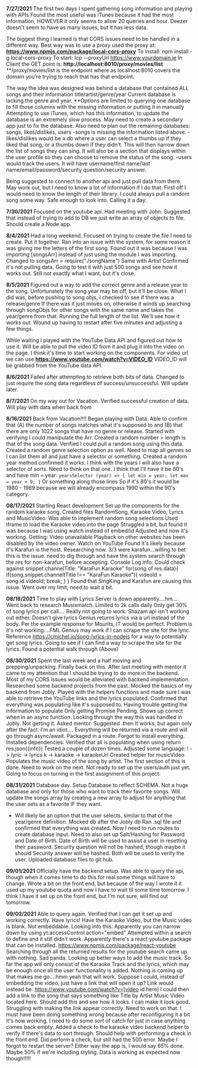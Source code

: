 **7/27/2021**
The first two days I spent gathering song information and playing with APIs
Found the most useful was iTunes because it had the most information, HOWEVER it only seems to allow 20 queries and hour.
Deezer doesn't seem to have as many issues, but it has less data.

The biggest thing I learned is that CORS issues need to be handled in a different way.
Best way was to use a proxy
used the proxy at: **https://www.npmjs.com/package/local-cors-proxy**
To install: npm install -g local-cors-proxy
To start: lcp --proxyUrl https://www.yourdomain.ie
In Client the GET point is: **http://localhost:8010/proxy/movies/list**
**/proxy/movies/list is the endpoint where as localhost:8010 covers the domain you're trying to reach that has that endpoint.

The way the idea was designed was behind a database that contained ALL songs and their information title/artist/genre/year
Current database is lacking the genre and year.
**Options are limited to querying one database to fill those columns with the missing information or putting it in manually
Attempting to use iTunes, which has this information, to update the database is an extremely slow process.
May need to create a secondary app just to fix the database.
Also need to plan out the remaining databases: songs, likes/dislikes, users
-songs is missing the information listed above.
-likes/dislikes would be a db where a user can select a thumbs up if they liked that song, or a thumbs down if they didn't. This will then narrow down the list of songs they can sing. It will also be a section that displays within the user profile so they can choose to remove the status of the song.
-users would track the users. It will have username/first name/last name/email/password/security question/security answer.

Being suggested to connect to another api and just pull data from there.
May work out, but I need to know a lot of information if I do that.
First off I would need to know the length of their library.
I could always pull a random song some way. 
Safe enough to look into.
Calling it a day.

**7/30/2021**
Focused on the youtube api.
Had meeting with John.
Suggested that instead of trying to add to DB we just write an array of objects to file.
Should create a Node app.

**8/4/2021**
Had a long weekend.
Focused on trying to create the file I need to create.
Put it together.
Ran into an issue with the system, for some reason it was giving me the letters of the first song.
Found out it was because I was importing [songsArr] instead of just using the module I was importing.
Changed to songsArr = require("./songName")
Same with Artist
Confirmed it's not pulling data.
Going to test it with just 500 songs and see how it works out.
Still not exactly what I want, but it's close.

**8/5/2021**
Figured out a way to add the correct genre and a release year to the song.
Unfortunately the song year may be off, but it'll be close.
What I did was, before pushing to song objs, I checked to see if there was a release/genre
If there was it just moves on, otherwise it winds up searching through songObjs for other songs with the same name and takes the year/genre from that.
Running the full length of the list.
We'll see how it works out.
Wound up having to restart after five minutes and adjusting a few things.

While waiting I played with the YouTube Data API and figured out how to use it. 
Will be able to pull the video ID from it and plug it into the video on the page.
I think it's time to start working on the components.
For video url we can use **https://www.youtube.com/watch?v=VIDEO_ID**
VIDEO_ID will be grabbed from the YouTube data API.

**8/6/2021**
Failed after attempting to retrieve both bits of data.
Changed to just require the song data regardless of success/unsuccessful.
Will update later.

**8/7/2021**
On my way out for Vacation.
Verified successful creation of data.
Will play with data when back from

**8/16/2021**
Back from Vacation!!!!
Began playing with Data.
Able to confirm that (A) the number of songs matches what it's supposed to and (B) that there are only 1022 songs that have no genre or release.
Started with verifying I could manipulate the Arr.
Created a random number > length is that of the song data.
Verified I could pull a random song using this data.
Created a random genre selection option as well.
Need to map all genres so I can list them all and just have a selector or something.
Created a random year method
confirmed it works.
I think with the years I will also have a selector of sorts. Need to think on that one.
I think that I'll have it be 80's and have min = year: 
	`yearsSelector (year) => {
		let min = year;
		let max = year + 9;
	}`
Or something along those lines
So if it's 80's it would be 1980 - 1989 because we will already encompass 1990 within the 90's category.

**08/17/2021**
Starting React development
Set up the components for the random karaoke song.
Created files RandomSong, Karaoke Video, Lyrics and MusicVideo. 
Was able to implement random song selections
Used iframe to load the Karaoke video into the page
Struggled a bit, but found it was because I was using watch instead of embed/id
Adjusted and now it's working.
Getting:
Video unavailable
Playback on other websites has been disabled by the video owner.
Watch on YouTube
Found it's likely because it's Karafun is the host.
Researching now.
3/3 were karafun...willing to bet this is the issue.
need to dig through and have the system search through the res for non-karafun, before accepting.
Console Log info:
Could check against snippet.channelTitle: "KaraFun Karaoke"
for(song of res.data){
	if(song.snippet.channeltTitle !== "KaraFun Karaoke"){
		videoId = song.id.videoId;
		break;
	}
}
Found that SingKing and Karafun are causing this issue.
Went over my limit, need to wait a bit.

**08/18/2021**
Time to play with Lyrics
Server is down apparently....hm....
Went back to research Musixmatch.
Limited to 2k calls daily
Only get 30% of song lyrics per call....
Really not going to work.
Shazam api isn't working out either.
Doesn't give lyrics
Genius returns lyrics via a url instead of the body.
Per the example response for Mourits, IT would be perfect.
Problem is it's not working....FML
Genius may work if I can scrape the site for the lyric.
Reference https://cmichel.io/song-lyrics-in-nodejs for a way to potentially get song lyrics.
Going to see if I can find a way to scrape the site for the lyrics. Found a potential walk through (Above)

**08/30/2021**
Spent the last week and a half moving and prepping/unpacking.
Finally back on this.
After last meeting with mentor it came to my attention that I should be trying to do more in the backend.
Most of my CORS issues would be alleviated with backend implementation.
Researched some backend projects from the past.
Mocked the basics of my backend from Jobly.
Played with the helpers functions and made sure I was able to retrieve the YouTube links and the lyrics populated.
Confirmed that everything was populating like it's supposed to.
Having trouble getting the information to populate
Only getting Promise Pending.
Shows up correct when in an async function.
Looking through the way this was handled in Jobly.
Not getting it.
Asked mentor.
Suggested .then
It works, but again only after the fact.
I'm an idiot....
Everything will be returned via a route and will go through async/await.
Packaged in a route.
Forgot to install everything.
Installed dependencies.
Verified that all is populating when using return res.json({info})
Tested a couple of dozen times.
Adjusted some language:
l -> lyric -> lyrics
k -> karaoke -> karaokeUrl
Created helper for musicVideo
Populates the music video of the song by artist.
The first section of this is done. Need to work on the next.
Not ready to set up the users/auth just yet.
Going to focus on turning in the first assignment of this project.

**08/31/2021**
Database day.
Setup Database to reflect SCHEMA.
Not a huge database and only for those who want to track their favorite songs.
Will update the songs array by creating a new array to adjust for anything that the user sets as a favorite IF they want.
* Will likely be an option that the user selects, similar to that of the year/genre definition.
Mocked db after the Jobly db
Ran .sql file and confirmed that everything was created.
Now I need to run routes to create database input.
Need to also set up Salt/Hashing for Password and Date of Birth.
Date of Birth will be used to assist a user in resetting their password.
Security question will not be hashed, though maybe it should
Security answer will be hashed.
Both will be used to verify the user.
Uploaded database files to git hub.

**09/01/2021**
Officially have the backend setup.
Was able to query the api, though when it comes time to do this for real some things will have to change.
Wrote a bit on the front end, but because of the way I wrote it it used up my youtube quota and now I have to wait til some time tomorrow.
I think I have it set up on the front end, but I'm not sure, will find out tomorrow.

**09/02/2021**
Able to query again.
Verified that I can get it set up and working correctly.
Have lyrics!
Have the Karaoke Video, but the Music video is blank.
Not embeddable.
Looking into this.
Apparently you can narrow down by using yt:accessControl action="embed"
Attempted within a search to define and it still didn't work.
Apparently there's a react youtube package that can be installed.
https://www.npmjs.com/package/react-youtube
Searching through all the returned results for the youtube search came up with nothing.
Sad panda.
Looking up better ways to add the music track.
So far the app will only consist of the Karaoke Track and the lyrics, which may be enough once all the user functionality is added.
Nothing is coming up that makes me go....hmm yeah that will work.
Suppose I could, instead of embedding the video, just have a link that will open it up?
Link would instead be: https://www.youtube.com/watch?v=[video id here]
I could then add a link to the song that says something like Title by Artist Music Video located here.
Should add this and see how it looks.
I can make it look good.
Struggling with making the link appear correctly.
Need to work on that.
I must have been doing something wrong because after reconfiguring it a bit it's now working.
I need to do some sort of catch for just in case anything comes back empty.
Added a check to the karaoke video backend helper to verify if there's data to sort through.
Should help with performing a check in the front end.
Did perform a check, but still had the 500 error. Maybe I forgot to restart the server?
Either way the app is, I would say 65% done. Maybe 50% if we're including styling.
Data is working as expected now though!!!!!
